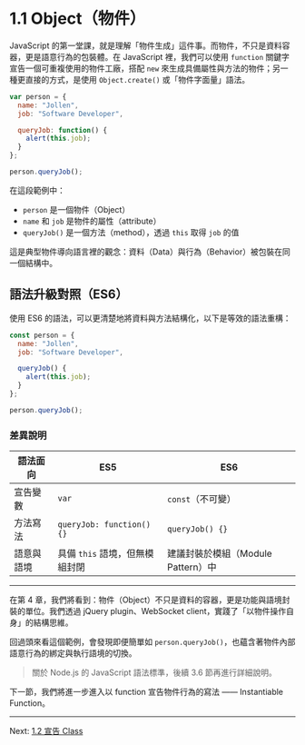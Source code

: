 # 1.1 Object（物件）

JavaScript 的第一堂課，就是理解「物件生成」這件事。而物件，不只是資料容器，更是語意行為的包裝體。在 JavaScript 裡，我們可以使用 `function` 關鍵字宣告一個可重複使用的物件工廠，搭配 `new` 來生成具備屬性與方法的物件；另一種更直接的方式，是使用 `Object.create()` 或「物件字面量」語法。

```js
var person = {
  name: "Jollen",
  job: "Software Developer",

  queryJob: function() {
    alert(this.job);
  }
};

person.queryJob();
```

在這段範例中：

* `person` 是一個物件（Object）
* `name` 和 `job` 是物件的屬性（attribute）
* `queryJob()` 是一個方法（method），透過 `this` 取得 `job` 的值

這是典型物件導向語言裡的觀念：資料（Data）與行為（Behavior）被包裝在同一個結構中。

## 語法升級對照（ES6）

使用 ES6 的語法，可以更清楚地將資料與方法結構化，以下是等效的語法重構：

```js
const person = {
  name: "Jollen",
  job: "Software Developer",

  queryJob() {
    alert(this.job);
  }
};

person.queryJob();
```

### 差異說明

| 語法面向  | ES5                       | ES6                      |
| ----- | ------------------------- | ------------------------ |
| 宣告變數  | `var`                     | `const`（不可變）             |
| 方法寫法  | `queryJob: function() {}` | `queryJob() {}`          |
| 語意與語境 | 具備 `this` 語境，但無模組封閉       | 建議封裝於模組（Module Pattern）中 |

---

在第 4 章，我們將看到：物件（Object）不只是資料的容器，更是功能與語境封裝的單位。我們透過 jQuery plugin、WebSocket client，實踐了「以物件操作自身」的結構思維。

回過頭來看這個範例，會發現即便簡單如 `person.queryJob()`，也蘊含著物件內部語意行為的綁定與執行語境的切換。

> 關於 Node.js 的 JavaScript 語法標準，後續 3.6 節再進行詳細說明。

下一節，我們將進一步進入以 function 宣告物件行為的寫法 —— Instantiable Function。

---

Next: [1.2 宣告 Class](2-class.md)
